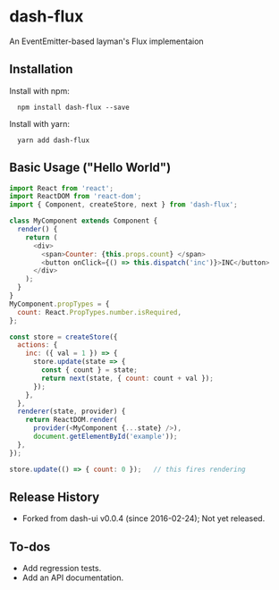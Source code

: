 # dash-flux

An EventEmitter-based layman's Flux implementaion

## Installation

Install with npm:

```shell
  npm install dash-flux --save
```

Install with yarn:

```shell
  yarn add dash-flux
```

## Basic Usage ("Hello World")

```javascript
import React from 'react';
import ReactDOM from 'react-dom';
import { Component, createStore, next } from 'dash-flux';

class MyComponent extends Component {
  render() {
    return (
      <div>
        <span>Counter: {this.props.count} </span>
        <button onClick={() => this.dispatch('inc')}>INC</button>
      </div>
    );
  }
}
MyComponent.propTypes = {
  count: React.PropTypes.number.isRequired,
};

const store = createStore({
  actions: {
    inc: ({ val = 1 }) => {
      store.update(state => {
        const { count } = state;
        return next(state, { count: count + val });
      });
    },
  },
  renderer(state, provider) {
    return ReactDOM.render(
      provider(<MyComponent {...state} />),
      document.getElementById('example'));
  },
});

store.update(() => { count: 0 });	// this fires rendering
```

## Release History

* Forked from dash-ui v0.0.4 (since 2016-02-24); Not yet released.

## To-dos

- Add regression tests.
- Add an API documentation.
